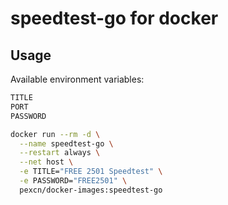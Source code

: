 # speedtest-go for docker

## Usage

Available environment variables:
```bash
TITLE
PORT
PASSWORD
```

```bash
docker run --rm -d \
  --name speedtest-go \
  --restart always \
  --net host \
  -e TITLE="FREE 2501 Speedtest" \
  -e PASSWORD="FREE2501" \
  pexcn/docker-images:speedtest-go
```
